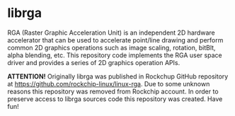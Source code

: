 # librga

RGA (Raster Graphic Acceleration Unit) is an independent 2D hardware accelerator that can be used to accelerate point/line drawing and perform common 2D graphics operations such as image scaling, rotation, bitBlt, alpha blending, etc. This repository code implements the RGA user space driver and provides a series of 2D graphics operation APIs.

**ATTENTION!** Originally librga was published in Rockchup GitHub repository at https://github.com/rockchip-linux/linux-rga. Due to some unknown reasons this repository was removed from Rockchip account. In order to preserve access to librga sources code this repository was created. Have fun!

